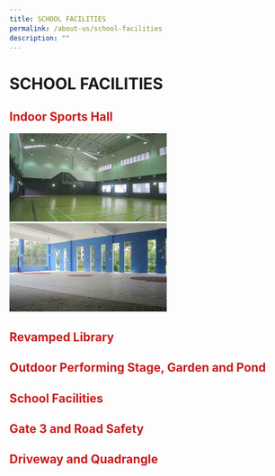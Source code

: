 ```yaml
---
title: SCHOOL FACILITIES
permalink: /about-us/school-facilities
description: ""
---
```

# SCHOOL FACILITIES
## <span style = "color: #c81b1b"> <b>Indoor Sports Hall</b> </span>

![](/images/About%20Us/School%20Facilities/tn_indoor_sports_hall_JPG_2.jpg)
![](/images/About%20Us/School%20Facilities/tn_covered%20basketball%20court_JPG_2.jpg)

## <span style = "color: #c81b1b"> <b>Revamped Library</b> </span>

## <span style = "color: #c81b1b"> <b>Outdoor Performing Stage, Garden and Pond</b> </span>

## <span style = "color: #c81b1b"> <b>School Facilities</b> </span>

## <span style = "color: #c81b1b"> <b>Gate 3 and Road Safety</b> </span>

## <span style = "color: #c81b1b"> <b>Driveway and Quadrangle</b> </span>